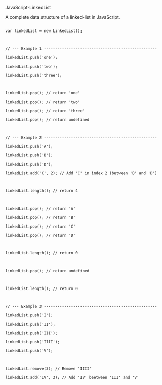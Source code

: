 <p style="font-size:1 6pt">JavaScript-LinkedList</p>

<p>A complete data structure of a linked-list in JavaScript.</p>

<code>
var linkedList = new LinkedList();<br />
<br />
// --- Example 1 --------------------------------------------------<br />
linkedList.push('one');<br />
linkedList.push('two');<br />
linkedList.push('three');<br />
<br />
linkedList.pop(); // return 'one'<br />
linkedList.pop(); // return 'two'<br />
linkedList.pop(); // return 'three'<br />
linkedList.pop(); // return undefined<br />
<br />
// --- Example 2 --------------------------------------------------<br />
linkedList.push('A');<br />
linkedList.push('B');<br />
linkedList.push('D');<br />
linkedList.add('C', 2); // Add 'C' in index 2 (between 'B' and 'D')<br />
<br />
linkedList.length(); // return 4<br />
<br />
linkedList.pop(); // return 'A'<br />
linkedList.pop(); // return 'B'<br />
linkedList.pop(); // return 'C'<br />
linkedList.pop(); // return 'D'<br />
<br />
linkedList.length(); // return 0<br />
<br />
linkedList.pop(); // return undefined<br />
<br />
linkedList.length(); // return 0<br />
<br />
// --- Example 3 --------------------------------------------------<br />
linkedList.push('I');<br />
linkedList.push('II');<br />
linkedList.push('III');<br />
linkedList.push('IIII');<br />
linkedList.push('V');<br />
<br />
linkedList.remove(3); // Remove 'IIII'<br />
linkedList.add('IV', 3); // Add 'IV' beetween 'III' and 'V'<br />
</code>